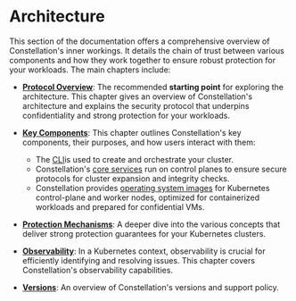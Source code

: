 # Architecture

This section of the documentation offers a comprehensive overview of Constellation's inner workings. It details the chain of trust between various components and how they work together to ensure robust protection for your workloads. The main chapters include:

- [**Protocol Overview**](./overview.md): The recommended **starting point** for exploring the architecture. This chapter gives an overview of Constellation's architecture and explains the security protocol that underpins confidentiality and strong protection for your workloads.
- [**Key Components**](./components/cli.md): This chapter outlines Constellation's key components, their purposes, and how users interact with them:
  - The [CLI](./components/cli.md)is used to create and orchestrate your cluster.
  - Constellation's [core services](./components/microservices.md) run on control planes to ensure secure protocols for cluster expansion and integrity checks.
  - Constellation provides [operating system images](./components/node-images.md) for Kubernetes control-plane and worker nodes, optimized for containerized workloads and prepared for confidential VMs.
- [**Protection Mechanisms**](./security/attestation.md): A deeper dive into the various concepts that deliver strong protection guarantees for your Kubernetes clusters.

- [**Observability**](./observability.md): In a Kubernetes context, observability is crucial for efficiently identifying and resolving issues. This chapter covers Constellation's observability capabilities.

- [**Versions**](./versions.md): An overview of Constellation's versions and support policy.
